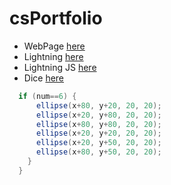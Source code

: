 # csPortfolio

* WebPage [here](https://ryggj.github.io/testWeb/dogPage/dogPage/)
* Lightning [here](https://ryggj.github.io/lightning2/)
* Lightning JS [here](https://ryggj.github.io/lightning2/lightningP5js/index.html)
* Dice [here](https://ryggj.github.io/dice3/)

```Java
  if (num==6) {
      ellipse(x+80, y+20, 20, 20);
      ellipse(x+20, y+80, 20, 20);
      ellipse(x+80, y+80, 20, 20);
      ellipse(x+20, y+20, 20, 20);
      ellipse(x+20, y+50, 20, 20);
      ellipse(x+80, y+50, 20, 20);
    }
  }
```
